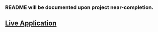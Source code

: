 ### README will be documented upon project near-completion.
## [Live Application](https://allaboutdonnie.vercel.app/)
